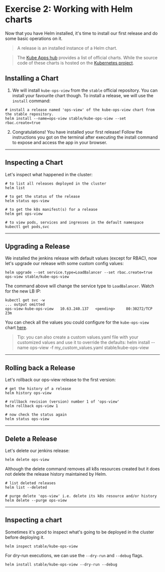 # Exercise 2: Working with Helm charts

Now that you have Helm installed, it's time to install our first release and do some basic operations on it.

> A release is an installed instance of a Helm chart.

>The [Kube Apps hub](https://hub.kubeapps.com/) provides a list of official charts. While the source code of these charts is hosted on the [Kubernetes project](https://github.com/kubernetes/charts).


## Installing a Chart

1. We will install `kube-ops-view` from the `stable` official repository. You can install your favourite chart though.
To install a release, we will use the `install` command:
```
# install a release named 'ops-view' of the kube-ops-view chart from the stable repository.
helm install --name=ops-view stable/kube-ops-view --set rbac.create=true
```
2. Congratulations! You have installed your first release!  Follow the instructions you got on the terminal after executing the install command to expose and access the app in your browser. 

---

## Inspecting a Chart

Let's inspect what happened in the cluster:
```
# to list all releases deployed in the cluster
helm list

# to get the status of the release
helm status ops-view

# to get the k8s manifest(s) for a release
helm get ops-view

# to view pods, services and ingresses in the default namespace
kubectl get pods,svc
```

----

## Upgrading a Release

We installed the jenkins release with default values (except for RBAC), now let's upgrade our release with some custom config values:
```
helm upgrade --set service.type=LoadBalancer --set rbac.create=true ops-view stable/kube-ops-view 
```
The command above will change the service type to `LoadBalancer`.
Watch for the new LB IP:

```
kubectl get svc -w 
... output omitted 
ops-view-kube-ops-view   10.63.240.137   <pending>     80:30272/TCP    23m
```

 You can check all the values you could configure for the `kube-ops-view` chart [here](https://github.com/kubernetes/charts/blob/master/stable/kube-ops-view/values.yaml).

> Tip: you can also create a custom values.yaml file with your customized values and use it to override the defaults:  helm install --name ops-view -f my_custom_values.yaml stable/kube-ops-view

---

## Rolling back a Release

Let's rollback our ops-view release to the first version:

```
# get the history of a release
helm history ops-view

# rollback revision (version) number 1 of 'ops-view'
helm rollback ops-view 1

# now check the status again
helm status ops-view
```

----

## Delete a Release

Let's delete our jenkins release:
```
helm delete ops-view
```
Although the delete command removes all k8s resources created but it does not delete the release history maintained by Helm.

```
# list deleted releases
helm list --deleted

# purge delete 'ops-view' i.e. delete its k8s resource and/or history
helm delete --purge ops-view
```

----

## Inspecting a chart
Sometimes it's good to inspect what's going to be deployed in the cluster before deploying it.

```
helm inspect stable/kube-ops-view
```

For dry-run executions, we can use the `--dry-run` and `--debug` flags.

```
helm install stable/kube-ops-view --dry-run --debug 

```